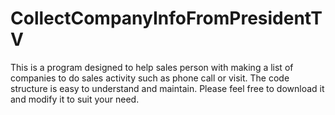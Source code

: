 # CollectCompanyInfoFromPresidentTV
This is a program designed to help sales person with making a list of companies to do sales activity such as phone call or visit. The code structure is easy to understand and maintain. Please feel free to download it and modify it to suit your need.

